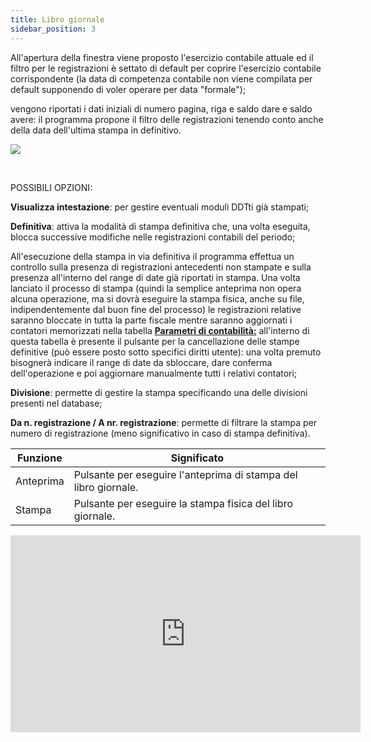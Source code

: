```yaml
---
title: Libro giornale
sidebar_position: 3
---
```


All'apertura della finestra viene proposto l'esercizio contabile attuale ed il filtro per le registrazioni è settato di default per coprire l'esercizio contabile corrispondente (la data di competenza contabile non viene compilata per default supponendo di voler operare per data "formale"); 

vengono riportati i dati iniziali di numero pagina, riga e saldo dare e saldo avere: il programma propone il filtro delle registrazioni tenendo conto anche della data dell'ultima stampa in definitivo.

![](/img/it-it/finance-area/ledger-records/fiscal-report/journal/image01.png)

 

POSSIBILI OPZIONI: 

**Visualizza intestazione**: per gestire eventuali moduli DDTti già stampati;

**Definitiva**: attiva la modalità di stampa definitiva che, una volta eseguita, blocca successive modifiche nelle registrazioni contabili del periodo;



All'esecuzione della stampa in via definitiva il programma effettua un controllo sulla presenza di registrazioni antecedenti non stampate e sulla presenza all'interno del range di date già riportati in stampa. Una volta lanciato il processo di stampa (quindi la semplice anteprima non opera alcuna operazione, ma si dovrà eseguire la stampa fisica, anche su file, indipendentemente dal buon fine del processo) le registrazioni relative saranno bloccate in tutta la parte fiscale mentre saranno aggiornati i contatori memorizzati nella tabella  **[Parametri di contabilità:](/docs/configurations/parameters/finance/accounting-parameters)** all'interno di questa tabella è presente il pulsante per la cancellazione delle stampe definitive (può essere posto sotto specifici diritti utente): una volta premuto bisognerà indicare il range di date da sbloccare, dare conferma dell'operazione e poi aggiornare manualmente tutti i relativi contatori;

**Divisione**: permette di gestire la stampa specificando una delle divisioni presenti nel database;

**Da n. registrazione / A nr. registrazione**: permette di filtrare la stampa per numero di registrazione (meno significativo in caso di stampa definitiva).


| Funzione | Significato |
| --- | --- |
| Anteprima | Pulsante per eseguire l'anteprima di stampa del libro giornale. |
| Stampa | Pulsante per eseguire la stampa fisica del libro giornale. |



<iframe width="560" height="315" src="https://www.youtube.com/embed/E_lIBlV2OXI" title="YouTube video player" frameborder="0" allowfullscreen= "true"></iframe>


